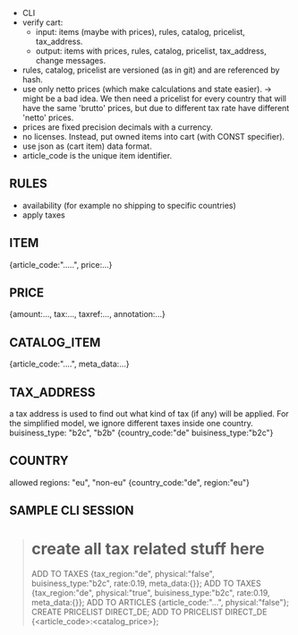 - CLI
- verify cart:
    - input: items (maybe with prices), rules, catalog, pricelist, tax_address.
    - output: items with prices, rules, catalog, pricelist, tax_address, change messages.
- rules, catalog, pricelist are versioned (as in git) and are referenced by hash.
- use only netto prices (which make calculations and state easier).
  -> might be a bad idea. We then need a pricelist for every country that will have the
     same 'brutto' prices, but due to different tax rate have different 'netto' prices.
- prices are fixed precision decimals with a currency.
- no licenses. Instead, put owned items into cart (with CONST specifier).
- use json as (cart item) data format.
- article_code is the unique item identifier.

RULES
-----
- availability (for example no shipping to specific countries)
- apply taxes

ITEM
-----
{article_code:".....", price:...}

PRICE
-----
{amount:..., tax:..., taxref:..., annotation:...}

CATALOG_ITEM
------------
{article_code:"....", meta_data:...}

TAX_ADDRESS
-----------
a tax address is used to find out what kind of tax (if any) will be applied.
For the simplified model, we ignore different taxes inside one country.
buisiness_type: "b2c", "b2b"
{country_code:"de" buisiness_type:"b2c"}

COUNTRY
-------
allowed regions: "eu", "non-eu"
{country_code:"de", region:"eu"}


SAMPLE CLI SESSION
------------------
> # create all tax related stuff here
> ADD TO TAXES {tax_region:"de", physical:"false", buisiness_type:"b2c", rate:0.19, meta_data:{}};
> ADD TO TAXES {tax_region:"de", physical:"true", buisiness_type:"b2c", rate:0.19, meta_data:{}};
> ADD TO ARTICLES {article_code:"...", physical:"false"};
> CREATE PRICELIST DIRECT_DE;
> ADD TO PRICELIST DIRECT_DE {<article_code>:<catalog_price>};
